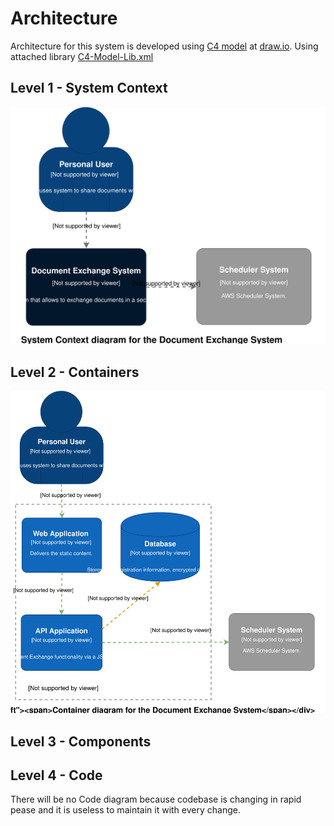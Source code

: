 # Architecture

Architecture for this system is developed using [C4 model](https://c4model.com/)  at [draw.io](https://draw.io/). Using attached library [C4-Model-Lib.xml](C4-Model-Lib.xml)

## Level 1 - System Context

<img src="Level1-Context.svg">

## Level 2 -  Containers

<img src="Level2-Containers.svg">

## Level 3 - Components

## Level 4 - Code
There will be no Code diagram because codebase is changing in rapid pease and it is useless to maintain it with every change.